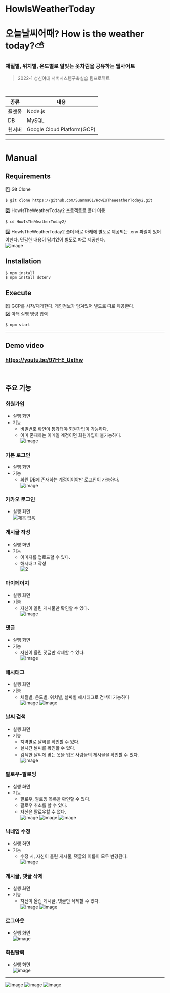 # HowIsWeatherToday

# 오늘날씨어때? How is the weather today?⛅

<h3>체질별, 위치별, 온도별로 알맞는 옷차림을 공유하는 웹사이트</h3>

> 2022-1 성신여대 서버시스템구축실습 팀프로젝트

</br>

|종류|내용|
|------|---|
|플랫폼|Node.js|
|DB|MySQL|
|웹서버|Google Cloud Platform(GCP)|

***
<h1>Manual</h1>

<h2>Requirements</h2>
1️⃣ Git Clone </br>

```
$ git clone https://github.com/Suanna01/HowIsTheWeatherToday2.git
```

2️⃣ HowIsTheWeatherToday2 프로젝트로 폴더 이동

```
$ cd HowIsTheWeatherToday2/
```
3️⃣ HowIsTheWeatherToday2 폴더 바로 아래에 별도로 제공되는 .env 파일이 있어야한다. 민감한 내용이 담겨있어 별도로 따로 제공한다. </br> 
![image](https://user-images.githubusercontent.com/86403488/174435785-643687a7-8d45-4c27-afed-0adf8b5f3378.png)


<h2>Installation </h2>

```
$ npm install
$ npm install dotenv
```

<h2>Execute</h2>
1️⃣ GCP를 시작/재개한다. 개인정보가 담겨있어 별도로 따로 제공한다.  </br>
2️⃣ 아래 실행 명령 입력

```
$ npm start
```

***

<h2>Demo video</h2>

### https://youtu.be/97H-E_Uxthw

</br>

<h2>주요 기능</h2>

### 회원가입
- 실행 화면</br>
- 기능 
  - 비밀번호 확인이 통과돼야 회원가입이 가능하다.
  - 이미 존재하는 이메일 계정이면 회원가입이 불가능하다.</br>
![image](https://user-images.githubusercontent.com/86403488/173875303-2d65d8c8-4f9b-49b4-ba66-b280987f0b9a.png)

### 기본 로그인
- 실행 화면</br>
- 기능 
  - 회원 DB에 존재하는 계정이어야만 로그인이 가능하다.</br>
![image](https://user-images.githubusercontent.com/86403488/173873537-57b2379a-610d-4121-adaa-e359d708c264.png)

### 카카오 로그인
- 실행 화면</br>
![제목 없음](https://user-images.githubusercontent.com/86403488/173873947-a90e00b5-6e20-4033-958f-aac7eb20326e.png)

### 게시글 작성
- 실행 화면</br>
- 기능 
  - 이미지를 업로드할 수 있다.
  - 해시태그 작성</br>
![2](https://user-images.githubusercontent.com/86403488/173874155-53e4da6b-8cb0-41e0-841c-82d65444eb5c.png)

### 마이페이지
- 실행 화면</br>
- 기능 
  - 자신이 올린 게시물만 확인할 수 있다.</br>
![image](https://user-images.githubusercontent.com/86403488/173876642-f7efb26a-e63c-4183-8959-c47f335d5046.png)

### 댓글
- 실행 화면
- 기능 
  - 자신이 올린 댓글만 삭제할 수 있다.</br>
![image](https://user-images.githubusercontent.com/86403488/173874961-1fd95798-fd0a-4eeb-b015-68e54b68eb30.png)

### 해시태그 
- 실행 화면
- 기능 
  - 체질별, 온도별, 위치별, 날짜별 해시태그로 검색이 가능하다</br>
![image](https://user-images.githubusercontent.com/86403488/173875640-7c34134c-d1ef-48bb-a2f6-e67b9efbf744.png)
![image](https://user-images.githubusercontent.com/86403488/173876254-3eee6e84-1625-4a13-85c5-354d206ea882.png)

### 날씨 검색 
- 실행 화면</br>
- 기능 
  - 지역별로 날씨를 확인할 수 있다.
  - 실시간 날씨를 확인할 수 있다.
  - 검색한 날씨에 맞는 옷을 입은 사람들의 게시물을 확인할 수 있다.</br>
![image](https://user-images.githubusercontent.com/86403488/173876735-cc1434e1-561f-4265-947a-db414f0c7084.png)

### 팔로우-팔로잉
- 실행 화면</br>
- 기능 
  - 팔로우, 팔로잉 목록을 확인할 수 있다.
  - 팔로우 취소를 할 수 있다.
  - 자신은 팔로우할 수 없다.</br>
![image](https://user-images.githubusercontent.com/86403488/173876859-aa9a0899-2727-400c-8aeb-d1b573249e9c.png)
![image](https://user-images.githubusercontent.com/86403488/173876927-f405626c-af81-4cd1-9313-b2fa71b2f4a4.png)
![image](https://user-images.githubusercontent.com/86403488/173877226-4ffc2051-392b-4d6a-8911-b9a2d807a8a3.png)

### 닉네임 수정
- 실행 화면</br>
- 기능 
  - 수정 시, 자신이 올린 게시물, 댓글의 이름이 모두 변경된다.</br>
![image](https://user-images.githubusercontent.com/86403488/173877285-a6ea3b77-70ee-4e89-ab23-e67f8e8c5518.png)

### 게시글, 댓글 삭제
- 실행 화면</br>
- 기능 
  - 자신이 올린 게시글, 댓글만 삭제할 수 있다.</br>
![image](https://user-images.githubusercontent.com/86403488/173877498-ae6c3730-e9fc-48ce-9fed-2a475a9b5557.png)
![image](https://user-images.githubusercontent.com/86403488/173877560-132069c1-b986-47e6-8c53-a4393efe2523.png)

### 로그아웃
- 실행 화면</br>
![image](https://user-images.githubusercontent.com/86403488/173877673-3c3a31b2-b9d3-4ef8-a73e-2d35ebf6cc25.png)

### 회원탈퇴
- 실행 화면</br>
![image](https://user-images.githubusercontent.com/86403488/173877838-3c6768d6-d992-46e0-b137-4231d68e0c87.png)

***

![image](https://user-images.githubusercontent.com/86403488/173384508-909ccbaf-9aa6-4bb7-80cb-55745dfb1b0e.png)
![image](https://user-images.githubusercontent.com/86403488/173384544-79fa1594-0eb3-4aa1-978b-e5e3477e512b.png)
![image](https://user-images.githubusercontent.com/86403488/173384578-1bda9b97-b14c-4844-8c29-e2f59bbd47f9.png)
